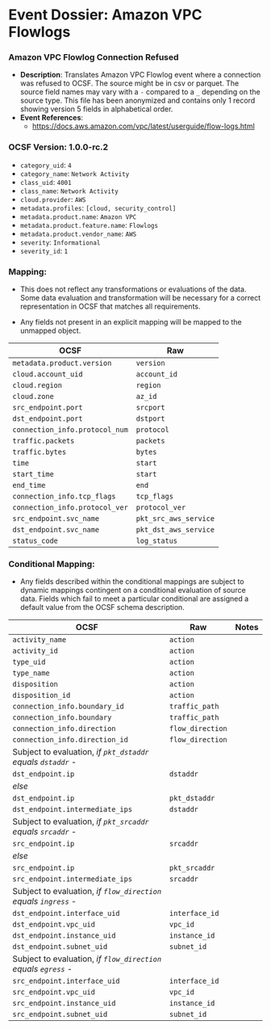 # Event Dossier: Amazon VPC Flowlogs
### Amazon VPC Flowlog Connection Refused
- **Description**: Translates Amazon VPC Flowlog event where a connection was refused to OCSF. The source might be in csv or parquet. The source field names may vary with a `-` compared to a `_` depending on the source type. This file has been anonymized and contains only 1 record showing version 5 fields in alphabetical order.
- **Event References**:
  - https://docs.aws.amazon.com/vpc/latest/userguide/flow-logs.html

 ### OCSF Version: 1.0.0-rc.2
 - `category_uid`: `4`
 - `category_name`: `Network Activity`
 - `class_uid`: `4001`
 - `class_name`: `Network Activity`
 - `cloud.provider`: `AWS`
 - `metadata.profiles`: `[cloud, security_control]`
 - `metadata.product.name`: `Amazon VPC`
 - `metadata.product.feature.name`: `Flowlogs`
 - `metadata.product.vendor_name`: `AWS`
 - `severity`: `Informational`
 - `severity_id`: `1`

 ### Mapping:
 - This does not reflect any transformations or evaluations of the data. Some data evaluation and transformation will be necessary for a correct representation in OCSF that matches all requirements.

 - Any fields not present in an explicit mapping will be mapped to the unmapped object. 

| OCSF                       | Raw             |
| -------------------------- | ----------------|
|`metadata.product.version`|`version`|
|`cloud.account_uid`|`account_id`    |
|`cloud.region`| `region`|
|`cloud.zone`|`az_id`|
|`src_endpoint.port`|`srcport`|
|`dst_endpoint.port`|`dstport`|
|`connection_info.protocol_num`|`protocol`|
|`traffic.packets`|`packets`|
|`traffic.bytes`|`bytes`|
|`time`|`start`|
|`start_time`|`start`|
|`end_time`|`end`|
|`connection_info.tcp_flags`|`tcp_flags`|
|`connection_info.protocol_ver`|`protocol_ver`|
|`src_endpoint.svc_name`|`pkt_src_aws_service`|
|`dst_endpoint.svc_name`|`pkt_dst_aws_service`|
|`status_code`|`log_status`|

 ### Conditional Mapping:
 - Any fields described within the conditional mappings are subject to dynamic mappings contingent on a conditional evaluation of source data. Fields which fail to meet a particular conditional are assigned a default value from the OCSF schema description.

| OCSF                       | Raw             | Notes             |
| -------------------------- | ----------------| ------------------|
|`activity_name`|`action`|
|`activity_id`|`action`|
|`type_uid`|`action`|
|`type_name`|`action`|
|`disposition`|`action`|
|`disposition_id`|`action`|
|`connection_info.boundary_id`|`traffic_path`|
|`connection_info.boundary`|`traffic_path`|
|`connection_info.direction`|`flow_direction`|
|`connection_info.direction_id`|`flow_direction`|
|Subject to evaluation, _if `pkt_dstaddr` equals `dstaddr`_ - |
|`dst_endpoint.ip`|`dstaddr`| 
|_else_|
|`dst_endpoint.ip`|`pkt_dstaddr`|
|`dst_endpoint.intermediate_ips`|`dstaddr`|
|Subject to evaluation, _if `pkt_srcaddr` equals `srcaddr`_ - |
|`src_endpoint.ip`|`srcaddr`|
|_else_|
|`src_endpoint.ip`|`pkt_srcaddr`| 
|`src_endpoint.intermediate_ips`|`srcaddr`|
|Subject to evaluation, _if `flow_direction` equals `ingress`_ - |
|`dst_endpoint.interface_uid`|`interface_id`|
|`dst_endpoint.vpc_uid`|`vpc_id`|
|`dst_endpoint.instance_uid`|`instance_id`|
|`dst_endpoint.subnet_uid`|`subnet_id`|
|Subject to evaluation, _if `flow_direction` equals `egress`_ - |
|`src_endpoint.interface_uid`|`interface_id`|
|`src_endpoint.vpc_uid`|`vpc_id`|
|`src_endpoint.instance_uid`|`instance_id`|
|`src_endpoint.subnet_uid`|`subnet_id`|
